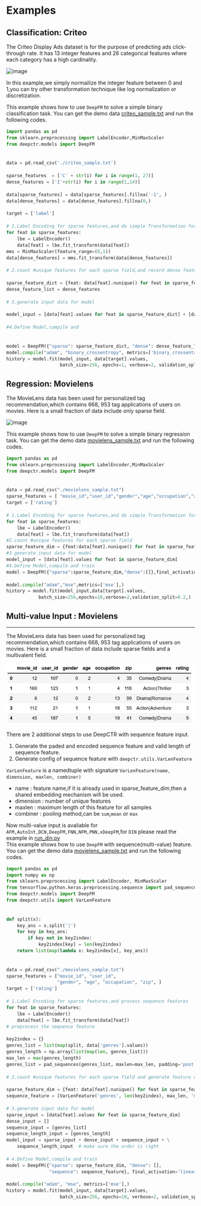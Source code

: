 # Examples


## Classification: Criteo 

The Criteo Display Ads dataset is for the purpose of predicting ads 
click-through rate. It has 13 integer features and
26 categorical features where each category has a high cardinality.

![image](../pics/criteo_sample.png)

In this example,we simply normailize the integer feature between 0 and 1,you
can try other transformation technique like log normalization or discretization.

This example shows how to use ``DeepFM`` to solve a simple binary classification task. You can get the demo data [criteo_sample.txt](https://github.com/shenweichen/DeepCTR/tree/master/examples/criteo_sample.txt)
and run the following codes.

```python
import pandas as pd
from sklearn.preprocessing import LabelEncoder,MinMaxScaler
from deepctr.models import DeepFM


data = pd.read_csv('./criteo_sample.txt')

sparse_features  = ['C' + str(i) for i in range(1, 27)]
dense_features = ['I'+str(i) for i in range(1,14)]

data[sparse_features] = data[sparse_features].fillna('-1', )
data[dense_features] = data[dense_features].fillna(0,)

target = ['label']

# 1.Label Encoding for sparse features,and do simple Transformation for dense features
for feat in sparse_features:
    lbe = LabelEncoder()
    data[feat] = lbe.fit_transform(data[feat])
mms = MinMaxScaler(feature_range=(0,1))
data[dense_features] = mms.fit_transform(data[dense_features])

# 2.count #unique features for each sparse field,and record dense feature field name

sparse_feature_dict = {feat: data[feat].nunique() for feat in sparse_features}
dense_feature_list = dense_features

# 3.generate input data for model

model_input = [data[feat].values for feat in sparse_feature_dict] + [data[feat].values for feat in dense_feature_list]

#4.Define Model,compile and


model = DeepFM({"sparse": sparse_feature_dict, "dense": dense_feature_list}, final_activation='sigmoid')
model.compile("adam", "binary_crossentropy", metrics=['binary_crossentropy'], )
history = model.fit(model_input, data[target].values,
                    batch_size=256, epochs=1, verbose=2, validation_split=0.2,)
```

## Regression: Movielens

The MovieLens data has been used for personalized tag recommendation,which
contains 668, 953 tag applications of users on movies.
Here is a small fraction of data include  only sparse field.

![image](../pics/movielens_sample.png)


This example shows how to use ``DeepFM`` to solve a simple binary regression task. You can get the demo data 
[movielens_sample.txt](https://github.com/shenweichen/DeepCTR/tree/master/examples/movielens_sample.txt) and run the following codes.

```python
import pandas as pd
from sklearn.preprocessing import LabelEncoder,MinMaxScaler
from deepctr.models import DeepFM


data = pd.read_csv("./movielens_sample.txt")
sparse_features = [ "movie_id","user_id","gender","age","occupation","zip"]
target = ['rating']

# 1.Label Encoding for sparse features,and do simple Transformation for dense features
for feat in sparse_features:
    lbe = LabelEncoder()
    data[feat] = lbe.fit_transform(data[feat])
#2.count #unique features for each sparse field
sparse_feature_dim = {feat:data[feat].nunique() for feat in sparse_features}
#3.generate input data for model
model_input = [data[feat].values for feat in sparse_feature_dim]
#4.Define Model,compile and train
model = DeepFM({"sparse":sparse_feature_dim,"dense":[]},final_activation='linear')

model.compile("adam","mse",metrics=['mse'],)
history = model.fit(model_input,data[target].values,
            batch_size=256,epochs=10,verbose=2,validation_split=0.2,)
```
## Multi-value Input : Movielens
----------------------------------

The MovieLens data has been used for personalized tag recommendation,which
contains 668, 953 tag applications of users on movies.
Here is a small fraction of data include  sparse fields and a multivalent field.

![image](../pics/movielens_sample_with_genres.png)

There are 2 additional steps to use DeepCTR with sequence feature input.

1. Generate the paded and encoded sequence feature and valid length of sequence feature.
2. Generate config of sequence feature with `deepctr.utils.VarLenFeature`

``VarLenFeature`` is a namedtuple with signature ``VarLenFeature(name, dimension, maxlen, combiner)``

- name : feature name,if it is already used in sparse_feature_dim,then a shared embedding mechanism will be used.
- dimension : number of unique features
- maxlen : maximum length of this feature for all samples
- combiner : pooling method,can be ``sum``,``mean`` or ``max``

Now multi-value input is avaliable for `AFM,AutoInt,DCN,DeepFM,FNN,NFM,PNN,xDeepFM`,for `DIN` please read the example in [run_din.py](https://github.com/shenweichen/DeepCTR/blob/master/examples/run_din.py)  
This example shows how to use ``DeepFM`` with sequence(multi-value) feature. You can get the demo data 
[movielens_sample.txt](https://github.com/shenweichen/DeepCTR/tree/master/examples/movielens_sample.txt) and run the following codes.

```python
import pandas as pd
import numpy as np
from sklearn.preprocessing import LabelEncoder, MinMaxScaler
from tensorflow.python.keras.preprocessing.sequence import pad_sequences
from deepctr.models import DeepFM
from deepctr.utils import VarLenFeature


def split(x):
    key_ans = x.split('|')
    for key in key_ans:
        if key not in key2index:
            key2index[key] = len(key2index)
    return list(map(lambda x: key2index[x], key_ans))


data = pd.read_csv("./movielens_sample.txt")
sparse_features = ["movie_id", "user_id",
                   "gender", "age", "occupation", "zip", ]
target = ['rating']

# 1.Label Encoding for sparse features,and process sequence features
for feat in sparse_features:
    lbe = LabelEncoder()
    data[feat] = lbe.fit_transform(data[feat])
# preprocess the sequence feature

key2index = {}
genres_list = list(map(split, data['genres'].values))
genres_length = np.array(list(map(len, genres_list)))
max_len = max(genres_length)
genres_list = pad_sequences(genres_list, maxlen=max_len, padding='post',)

# 2.count #unique features for each sparse field and generate feature config for sequence feature

sparse_feature_dim = {feat: data[feat].nunique() for feat in sparse_features}
sequence_feature = [VarLenFeature('genres', len(key2index), max_len, 'mean')]

# 3.generate input data for model
sparse_input = [data[feat].values for feat in sparse_feature_dim]
dense_input = []
sequence_input = [genres_list]
sequence_length_input = [genres_length]
model_input = sparse_input + dense_input + sequence_input + \
    sequence_length_input  # make sure the order is right

# 4.Define Model,compile and train
model = DeepFM({"sparse": sparse_feature_dim, "dense": [],
                "sequence": sequence_feature}, final_activation='linear')

model.compile("adam", "mse", metrics=['mse'],)
history = model.fit(model_input, data[target].values,
                    batch_size=256, epochs=10, verbose=2, validation_split=0.2,)
```